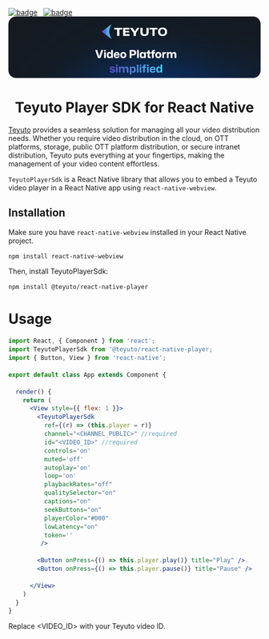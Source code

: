 [![badge](https://img.shields.io/twitter/follow/teyuto?style=social)](https://twitter.com/intent/follow?screen_name=teyuto) &nbsp; [![badge](https://img.shields.io/github/stars/Teyuto/teyuto-player-sdk?style=social)](https://github.com/Teyuto/teyuto-player-sdk)
![](https://github.com/Teyuto/.github/blob/production/assets/img/banner.png)
<h1 align="center">Teyuto Player SDK for React Native</h1>

[Teyuto](https://teyuto.com) provides a seamless solution for managing all your video distribution needs. Whether you require video distribution in the cloud, on OTT platforms, storage, public OTT platform distribution, or secure intranet distribution, Teyuto puts everything at your fingertips, making the management of your video content effortless.

`TeyutoPlayerSdk` is a React Native library that allows you to embed a Teyuto video player in a React Native app using `react-native-webview`.

## Installation

Make sure you have `react-native-webview` installed in your React Native project.

```bash
npm install react-native-webview
```

Then, install TeyutoPlayerSdk:
```
npm install @teyuto/react-native-player
```

# Usage
```jsx
import React, { Component } from 'react';
import TeyutoPlayerSdk from '@teyuto/react-native-player;
import { Button, View } from 'react-native';

export default class App extends Component {

  render() {
    return (
      <View style={{ flex: 1 }}>
        <TeyutoPlayerSdk
          ref={(r) => (this.player = r)}
          channel="<CHANNEL_PUBLIC>" //required
          id="<VIDEO_ID>" //required
          controls='on'
          muted='off'
          autoplay='on'
          loop='on'
          playbackRates="off"
          qualitySelector="on"
          captions="on"
          seekButtons="on"
          playerColor="#000"
          lowLatency="on"
          token=''
         />

        <Button onPress={() => this.player.play()} title="Play" />
        <Button onPress={() => this.player.pause()} title="Pause" />

      </View>
    )
  }
}
```

Replace <VIDEO_ID> with your Teyuto video ID.